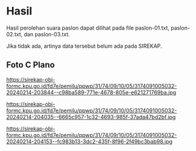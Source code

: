 # Hasil

Hasil perolehan suara paslon dapat dilihat pada file paslon-01.txt, paslon-02.txt, dan paslon-03.txt.

Jika tidak ada, artinya data tersebut belum ada pada SIREKAP.

## Foto C Plano

https://sirekap-obj-formc.kpu.go.id/fd7e/pemilu/ppwp/31/74/09/10/05/3174091005032-20240214-203844--c98ba589-771e-4678-805e-e621271769ba.jpg

https://sirekap-obj-formc.kpu.go.id/fd7e/pemilu/ppwp/31/74/09/10/05/3174091005032-20240214-204035--6665c957-1c32-4693-985f-37ada47bd2bf.jpg

https://sirekap-obj-formc.kpu.go.id/fd7e/pemilu/ppwp/31/74/09/10/05/3174091005032-20240214-204153--fc983b13-3dc2-435f-8f96-2f49bc3bab98.jpg
